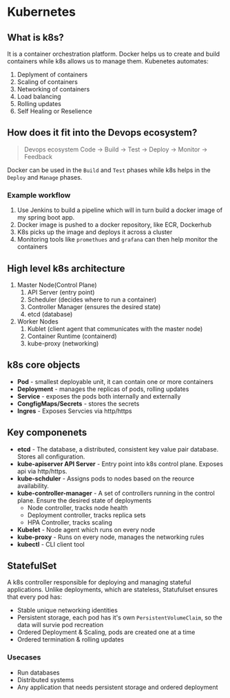 # Kubernetes

## What is k8s?

It is a container orchestration platform. Docker helps us to create and build containers while k8s allows us to 
manage them. Kubenetes automates:
1. Deplyment of containers
2. Scaling of containers
3. Networking of containers
4. Load balancing
5. Rolling updates
6. Self Healing or Reselience

## How does it fit into the Devops ecosystem?

> Devops ecosystem
Code -> Build -> Test -> Deploy -> Monitor -> Feedback

Docker can be used in the `Build` and `Test` phases while k8s helps in the `Deploy` and `Manage` phases.

### Example workflow

1. Use Jenkins to build a pipeline which will in turn build a docker image of my spring boot app.
2. Docker image is pushed to a docker repository, like ECR, Dockerhub
3. K8s picks up the image and deploys it across a cluster
4. Monitoring tools like `promethues` and `grafana` can then help monitor the containers

## High level k8s architecture

1. Master Node(Control Plane)
   1. API Server (entry point)
   2. Scheduler (decides where to run a container)
   3. Controller Manager (ensures the desired state)
   4. etcd (database)
2. Worker Nodes
   1. Kublet (client agent that communicates with the master node)
   2. Container Runtime (containerd)
   3. kube-proxy (networking)

## k8s core objects

- **Pod** - smallest deployable unit, it can contain one or more containers
- **Deployment** - manages the replicas of pods, rolling updates
- **Service** - exposes the pods both internally and externally
- **CongfigMaps/Secrets** - stores the secrets
- **Ingres** - Exposes Servcies via http/https

## Key componenets

- **etcd** - The database, a distributed, consistent key value pair database. Stores all configuration.
- **kube-apiserver API Server** - Entry point into k8s control plane. Exposes api via http/https.
- **kube-schduler** - Assigns pods to nodes based on the reource availability.
- **kube-controller-manager** - A set of controllers running in the control plane. Ensure the desired state of deployments
  - Node controller, tracks node health
  - Deployment controller, tracks replica sets
  - HPA Controller, tracks scaling
- **Kubelet** - Node agent which runs on every node
- **kube-proxy** - Runs on every node, manages the networking rules
- **kubectl** - CLI client tool

## StatefulSet

A k8s controller responsible for deploying and managing stateful applications. Unlike deployments, which are stateless, 
Statufulset ensures that every pod has:
- Stable unique networking identities
- Persistent storage, each pod has it's own `PersistentVolumeClaim`, so the data will survie pod recreation
- Ordered Deployment & Scaling, pods are created one at a time
- Ordered termination & rolling updates

### Usecases

- Run databases
- Distributed systems
- Any application that needs persistent storage and ordered deployment